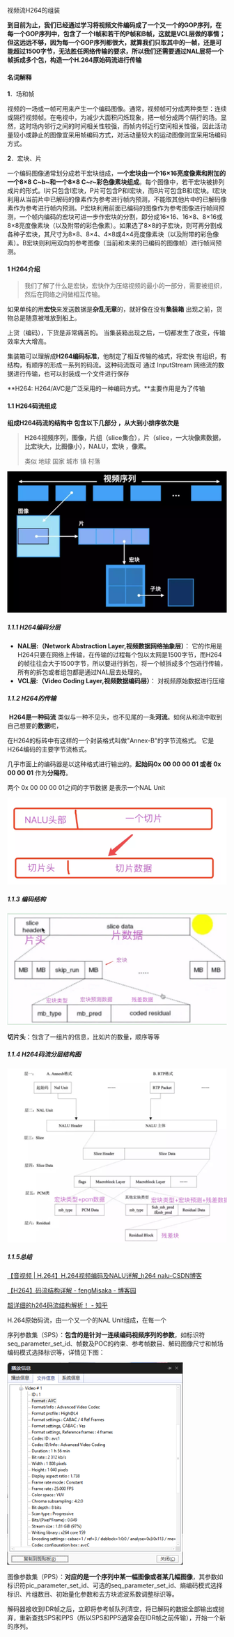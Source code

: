 视频流H264的组装

**到目前为止，我们已经通过学习将视频文件编码成了一个又一个的GOP序列，在每一个GOP序列中，包含了一个I帧和若干的P帧和B帧，这就是VCL层做的事情；但这远远不够，因为每一个GOP序列都很大，就算我们只取其中的一帧，还是可能超过1500字节，无法胜任网络传输的要求，所以我们还需要通过NAL层将一个帧拆成多个包，构造一个H.264原始码流进行传输**

#### 名词解释

**1**．场和帧

视频的一场或一帧可用来产生一个编码图像。通常，视频帧可分成两种类型：连续或隔行视频帧。在电视中，为减少大面积闪烁现象，把一帧分成两个隔行的场。显然，这时场内邻行之间的时间相关性较强，而帧内邻近行空间相关性强，因此活动量较小或静止的图像宜采用帧编码方式，对活动量较大的运动图像则宜采用场编码方式。

**2**．宏块、片

一个编码图像通常划分成若干宏块组成，**一个宏块由一个16×16亮度像素和附加的一个8×8 C~b~和一个8×8 C~r~彩色像素块组成**。每个图像中，若干宏块被排列成片的形式。I片只包含I宏块，P片可包含P和I宏块，而B片可包含B和I宏块。I宏块利用从当前片中已解码的像素作为参考进行帧内预测，不能取其他片中的已解码像素作为参考进行帧内预测。P宏块利用前面已编码的图像作为参考图像进行帧间预测，一个帧内编码的宏块可进一步作宏块的分割，即分成16×16、16×8、8×16或8×8亮度像素块（以及附带的彩色像素）。如果选了8×8的子宏块，则可再分割成各种子宏块，其尺寸为8×8、8×4、4×8或4×4亮度像素块（以及附带的彩色像素）。B宏块则利用双向的参考图像（当前和未来的已编码的图像帧）进行帧间预测。

#### 1 H264介绍

>  我们了解了什么是宏快，宏快作为压缩视频的最小的一部分，需要被组织，然后在网络之间做相互传输。

如果单纯的用**宏快**来发送数据是**杂乱无章**的，就好像在没有**集装箱** 出现之前，货物总是随意被堆放到船上。

上货（编码），下货是非常痛苦的。 当集装箱出现之后，一切都发生了改变，传输效率大大增高。

集装箱可以理解成**H264编码标准**，他制定了相互传输的格式，将宏快 有组织，有结构，有顺序的形成一系列的码流。这种码流既可 通过 InputStream 网络流的数据进行传输，也可以封装成一个文件进行保存

**H264: H264/AVC是广泛采用的一种编码方式。**主要作用是为了传输

#### 1.1 H264码流组成

**组成H264码流的结构中 包含以下几部分 ，从大到小排序依次是** 

> **H264视频序列，图像，片组（slice集合），片（slice，一大块像素数据，比宏块大，比图像小），NALU，宏块 ，像素。** 
>
> 类似 地球 国家 城市  镇 村落

![](img/66.png)

##### 1.1.1  H264编码分层

- **NAL层:（Network Abstraction Layer,视频数据网络抽象层）**：  它的作用是H264只要在网络上传输，在传输的过程每个包以太网是1500字节，而H264的帧往往会大于1500字节，所以要进行拆包，将一个帧拆成多个包进行传输，所有的拆包或者组包都是通过NAL层去处理的。
- **VCL层:（Video Coding Layer,视频数据编码层）**： 对视频原始数据进行压缩



##### 1.1.2  H264的传输

​	**H264是一种码流**  类似与一种不见头，也不见尾的一条**河流**。如何从和流中取到自己想要的**数据**呢，

在H264的标砖中有这样的一个封装格式叫做"Annex-B"的字节流格式。 它是H264编码的主要字节流格式。

几乎市面上的编码器是以这种格式进行输出的。**起始码0x 00 00 00 01 或者 0x 00 00 01** 作为**分隔符**。 

两个 0x 00 00 00 01之间的字节数据 是表示一个NAL Unit

![](img/67.png)

##### 1.1.3  编码结构

![](img/68.jpg)


 **切片头**：包含了一组片的信息，比如片的数量，顺序等等 

##### 1.1.4  H264码流分层结构图

![](img/69.jpg)

##### 1.1.5总结

[【音视频 | H.264】H.264视频编码及NALU详解_h264 nalu-CSDN博客](https://blog.csdn.net/wkd_007/article/details/134966687)

[【H264】码流结构详解 - fengMisaka - 博客园](https://www.cnblogs.com/linuxAndMcu/p/14533228.html)

[超详细的h264码流结构解析！ - 知乎](https://zhuanlan.zhihu.com/p/622152133)

H.264原始码流，由一个又一个的NAL Unit组成，在每一个

序列参数集（SPS）：**包含的是针对一连续编码视频序列的参数**，如标识符seq_parameter_set_id、帧数及POC的约束、参考帧数目、解码图像尺寸和帧场编码模式选择标识等，详情见下图：

<img src="./assets/image-20250618205817790.png" alt="image-20250618205817790" style="zoom: 80%;" />

图像参数集（PPS）：**对应的是一个序列中某一幅图像或者某几幅图像**，其参数如标识符pic_parameter_set_id、可选的seq_parameter_set_id、熵编码模式选择标识、片组数目、初始量化参数和去方块滤波系数调整标识等。

解码器接收到IDR帧之后，立即将参考帧队列清空，将已解码的数据全部输出或抛弃，重新查找SPS和PPS（所以SPS和PPS通常会在IDR帧之前传输），开始一个新的序列。